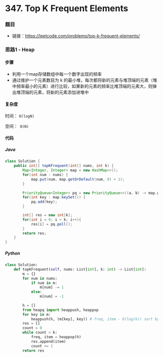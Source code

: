 # 347. Top K Frequent Elements

### 题目

- 链接：https://leetcode.com/problems/top-k-frequent-elements/



### 思路1 - Heap

#### 步骤

- 利用一个map存储数组中每一个数字出现的频率
- 通过维护一个元素数目为 k 的最小堆，每次都将新的元素与堆顶端的元素（堆中频率最小的元素）进行比较，如果新的元素的频率比堆顶端的元素大，则弹出堆顶端的元素，将新的元素添加进堆中



#### 复杂度

时间： `O(logN)`

空间：` O(N)`



#### 代码

##### Java

```java
class Solution {
    public int[] topKFrequent(int[] nums, int k) {
        Map<Integer, Integer> map = new HashMap<>();
        for(int num : nums) {
            map.put(num, map.getOrDefault(num, 0) + 1);
        }
        
        PriorityQueue<Integer> pq = new PriorityQueue<>((a, b) -> map.get(b) - map.get(a));
        for(int key : map.keySet()) {
            pq.add(key);
        }

        int[] res = new int[k];
        for(int i = 0; i < k; i++){
            res[i] = pq.poll();
        }
        return res;
    }
}
```



##### Python

```python
class Solution:
    def topKFrequent(self, nums: List[int], k: int) -> List[int]:
        m = {}
        for num in nums:
            if num in m:
                m[num] -= 1
            else:
                m[num] = -1
        
        h = []
        from heapq import heappush, heappop
        for key in m:
            heappush(h, (m[key], key)) # freq, item - O(log(k)) sort by heap[0]
        res = []
        count = 0
        while count < k:
            freq, item = heappop(h)
            res.append(item)
            count += 1
        return res
```

